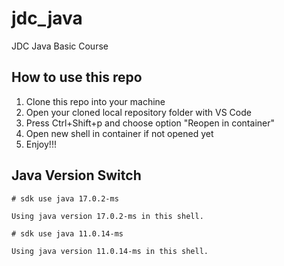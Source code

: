 # jdc_java
JDC Java Basic Course

## How to use this repo
1. Clone this repo into your machine
2. Open your cloned local repository folder with VS Code
3. Press Ctrl+Shift+p and choose option "Reopen in container"
4. Open new shell in container if not opened yet
5. Enjoy!!!

## Java Version Switch
```shell script
# sdk use java 17.0.2-ms

Using java version 17.0.2-ms in this shell.

# sdk use java 11.0.14-ms

Using java version 11.0.14-ms in this shell.
```
